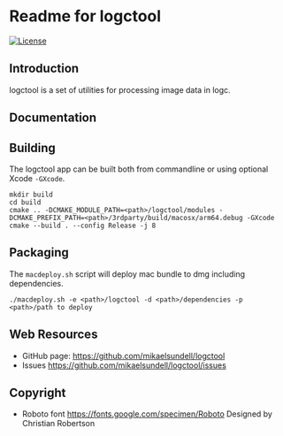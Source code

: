 Readme for logctool
===================

[![License](https://img.shields.io/badge/license-BSD%203--Clause-blue.svg?style=flat-square)](https://github.com/mikaelsundell/logctool/blob/master/README.md)

Introduction
------------

logctool is a set of utilities for processing image data in logc.

Documentation
-------------

Building
--------

The logctool app can be built both from commandline or using optional Xcode `-GXcode`.

```shell
mkdir build
cd build
cmake .. -DCMAKE_MODULE_PATH=<path>/logctool/modules -DCMAKE_PREFIX_PATH=<path>/3rdparty/build/macosx/arm64.debug -GXcode
cmake --build . --config Release -j 8
```

Packaging
---------

The `macdeploy.sh` script will deploy mac bundle to dmg including dependencies.

```shell
./macdeploy.sh -e <path>/logctool -d <path>/dependencies -p <path>/path to deploy
```

Web Resources
-------------

* GitHub page:        https://github.com/mikaelsundell/logctool
* Issues              https://github.com/mikaelsundell/logctool/issues

Copyright
---------

* Roboto font         https://fonts.google.com/specimen/Roboto
                      Designed by Christian Robertson
